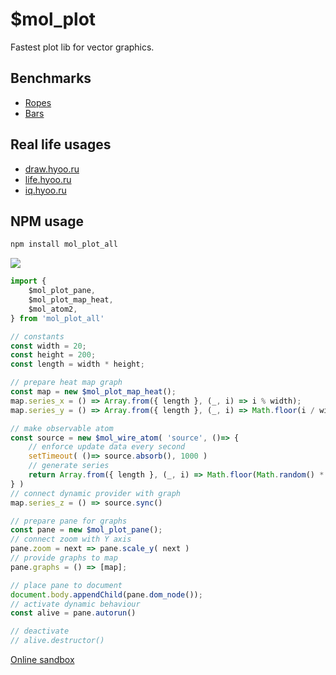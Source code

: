 # $mol_plot

Fastest plot lib for vector graphics.

## Benchmarks

* [Ropes](http://bench.hyoo.ru/chart/rope/#sort=fill/sample=hcharts~mol)
* [Bars](http://bench.hyoo.ru/chart/bar/#sort=fill/sample=hcharts~mol)

## Real life usages

- [draw.hyoo.ru](https://draw.hyoo.ru/)
- [life.hyoo.ru](https://life.hyoo.ru/)
- [iq.hyoo.ru](https://iq.hyoo.ru/)

## NPM usage

```sh
npm install mol_plot_all
```

[![](https://badgen.net/bundlephobia/minzip/mol_plot_all)](https://bundlephobia.com/package/mol_plot_all)

```javascript
import {
	$mol_plot_pane,
	$mol_plot_map_heat,
	$mol_atom2,
} from 'mol_plot_all'

// constants
const width = 20;
const height = 200;
const length = width * height;

// prepare heat map graph
const map = new $mol_plot_map_heat();
map.series_x = () => Array.from({ length }, (_, i) => i % width);
map.series_y = () => Array.from({ length }, (_, i) => Math.floor(i / width));

// make observable atom
const source = new $mol_wire_atom( 'source', ()=> {
	// enforce update data every second 
	setTimeout( ()=> source.absorb(), 1000 )
	// generate series
	return Array.from({ length }, (_, i) => Math.floor(Math.random() * 20) * 1000)
} )
// connect dynamic provider with graph
map.series_z = () => source.sync()

// prepare pane for graphs
const pane = new $mol_plot_pane();
// connect zoom with Y axis
pane.zoom = next => pane.scale_y( next )
// provide graphs to map
pane.graphs = () => [map];

// place pane to document
document.body.appendChild(pane.dom_node());
// activate dynamic behaviour
const alive = pane.autorun()

// deactivate
// alive.destructor()
```

[Online sandbox](https://codepen.io/nin-jin/pen/xxdQGEO?editors=0010)
